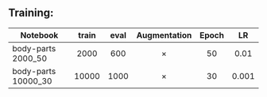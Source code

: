 Training:
------


Notebook|train|eval|Augmentation| Epoch|LR
--------|:-----:|:-----:|:----------------:|:-------:|:---------:|
body-parts 2000_50|2000|600|×|50|0.01
body-parts 10000_30|10000|1000|×|30|0.001


	

	
	
	
	
	
	
	
